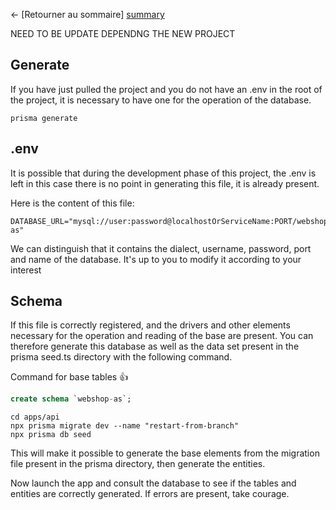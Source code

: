 ← [Retourner au sommaire] [summary]


NEED TO BE UPDATE DEPENDNG THE NEW PROJECT


## Generate

If you have just pulled the project and you do not have an .env in the root of the project, it is necessary to have one for the operation of the database.

```shell
prisma generate
```

## .env

It is possible that during the development phase of this project, the .env is left in this case there is no point in generating this file, it is already present.

Here is the content of this file:

```.env
DATABASE_URL="mysql://user:password@localhostOrServiceName:PORT/webshop-as"
```
We can distinguish that it contains the dialect, username, password, port and name of the database. It's up to you to modify it according to your interest

## Schema

If this file is correctly registered, and the drivers and other elements necessary for the operation and reading of the base are present. You can therefore generate this database as well as the data set present in the prisma seed.ts directory with the following command.

Command for base tables 👍
```sql
create schema `webshop-as`;
````

```shell
cd apps/api
npx prisma migrate dev --name "restart-from-branch"
npx prisma db seed
```

This will make it possible to generate the base elements from the migration file present in the prisma directory, then generate the entities.

Now launch the app and consult the database to see if the tables and entities are correctly generated. If errors are present, take courage.

[summary]: ../README.md

